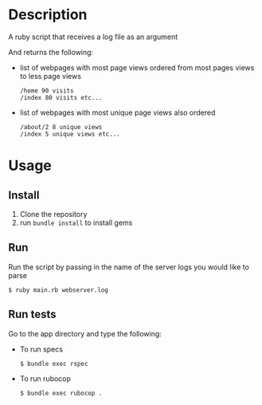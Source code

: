 # Description
A ruby script that receives a log file as an argument

And returns the following:

 - list of webpages with most page views ordered from most pages views to less page views

    ```
    /home 90 visits 
    /index 80 visits etc...
    ```
 
 - list of webpages with most unique page views also ordered

    ```
    /about/2 8 unique views 
    /index 5 unique views etc...
    ```

# Usage
## Install
  1. Clone the repository
  2. run `bundle install` to install gems

## Run
Run the script by passing in the name of the server logs you would like to parse

  `$ ruby main.rb webserver.log`

## Run tests
Go to the app directory and type the following:

- To run specs

  `$ bundle exec rspec`

- To run rubocop 
  
  `$ bundle exec rubocop .`
